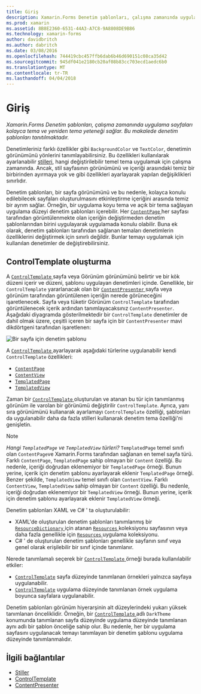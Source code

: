 ```yaml
---
title: Giriş
description: Xamarin.Forms Denetim şablonları, çalışma zamanında uygulama sayfaları kolayca tema ve yeniden tema yeteneği sağlar. Bu makalede denetim şablonları tanıtılmaktadır.
ms.prod: xamarin
ms.assetid: 8B8E2360-6531-44A3-A7C8-9A8808DE9B86
ms.technology: xamarin-forms
author: davidbritch
ms.author: dabritch
ms.date: 03/08/2016
ms.openlocfilehash: 744419cbc457ffb6dab6b46d690151c08ca35d42
ms.sourcegitcommit: 945df041e2180cb20af08b83cc703ecd1aedc6b0
ms.translationtype: MT
ms.contentlocale: tr-TR
ms.lasthandoff: 04/04/2018
---
```

# <a name="introduction"></a>Giriş

_Xamarin.Forms Denetim şablonları, çalışma zamanında uygulama sayfaları kolayca tema ve yeniden tema yeteneği sağlar. Bu makalede denetim şablonları tanıtılmaktadır._

Denetimleriniz farklı özellikler gibi `BackgroundColor` ve `TextColor`, denetimin görünümünü yönlerini tanımlayabilirsiniz. Bu özellikleri kullanılarak ayarlanabilir [stilleri](~/xamarin-forms/user-interface/styles/index.md), hangi değiştirilebilir temel tema uygulamak için çalışma zamanında. Ancak, stil sayfasının görünümünü ve içeriği arasındaki temiz bir birbirinden ayırmaya yok ve gibi özellikleri ayarlayarak yapılan değişiklikleri sınırlıdır.

Denetim şablonları, bir sayfa görünümünü ve bu nedenle, kolayca konulu edilebilecek sayfaları oluşturulmasını etkinleştirme içeriğini arasında temiz bir ayrım sağlar. Örneğin, bir uygulama koyu tema ve açık bir tema sağlayan uygulama düzeyi denetim şablonları içerebilir. Her [ `ContentPage` ](https://developer.xamarin.com/api/type/Xamarin.Forms.ContentPage/) her sayfası tarafından görüntülenmekte olan içeriğin değiştirmeden denetim şablonlarından birini uygulayarak uygulamada konulu olabilir. Buna ek olarak, denetim şablonları tarafından sağlanan temaları denetimlerin özelliklerini değiştirmek için sınırlı değildir. Bunlar temayı uygulamak için kullanılan denetimler de değiştirebilirsiniz.

## <a name="creating-a-controltemplate"></a>ControlTemplate oluşturma

A [ `ControlTemplate` ](https://developer.xamarin.com/api/type/Xamarin.Forms.ControlTemplate/) sayfa veya Görünüm görünümünü belirtir ve bir kök düzeni içerir ve düzeni, şablonu uygulayan denetimleri içinde. Genellikle, bir `ControlTemplate` yararlanacak olan bir [ `ContentPresenter` ](https://developer.xamarin.com/api/type/Xamarin.Forms.ContentPresenter/) sayfa veya görünüm tarafından görüntülenen içeriğin nerede görüneceğini işaretlenecek. Sayfa veya tüketir Görünüm `ControlTemplate` tarafından görüntülenecek içerik ardından tanımlayacaksınız `ContentPresenter`. Aşağıdaki diyagramda gösterilmektedir bir `ControlTemplate` denetimler de dahil olmak üzere, çeşitli içeren bir sayfa için bir `ContentPresenter` mavi dikdörtgeni tarafından işaretlenen:

![](introduction-images/control-template.png "Bir sayfa için denetim şablonu")

A [ `ControlTemplate` ](https://developer.xamarin.com/api/type/Xamarin.Forms.ControlTemplate/) ayarlayarak aşağıdaki türlerine uygulanabilir kendi `ControlTemplate` özellikleri:

- [`ContentPage`](https://developer.xamarin.com/api/type/Xamarin.Forms.ContentPage/)
- [`ContentView`](https://developer.xamarin.com/api/type/Xamarin.Forms.ContentView/)
- [`TemplatedPage`](https://developer.xamarin.com/api/type/Xamarin.Forms.TemplatedPage/)
- [`TemplatedView`](https://developer.xamarin.com/api/type/Xamarin.Forms.TemplatedView/)

Zaman bir [ `ControlTemplate` ](https://developer.xamarin.com/api/type/Xamarin.Forms.ControlTemplate/) oluşturulan ve atanan bu tür için tanımlanmış görünüm ile varolan bir görünümü değiştirilir `ControlTemplate`. Ayrıca, yanı sıra görünümünü kullanarak ayarlamayı `ControlTemplate` özelliği, şablonları da uygulanabilir daha da fazla stilleri kullanarak denetim tema özelliği'ni genişletin.

> [!NOTE]
>  *Hangi `TemplatedPage` ve `TemplatedView` türleri?* `TemplatedPage` temel sınıfı olan `ContentPage`ve Xamarin.Forms tarafından sağlanan en temel sayfa türü. Farklı `ContentPage`, `TemplatedPage` sahip olmayan bir `Content` özelliği. Bu nedenle, içeriği doğrudan eklenemiyor bir `TemplatedPage` örneği. Bunun yerine, içerik için denetim şablonu ayarlayarak eklenir `TemplatedPage` örneği. Benzer şekilde, `TemplatedView` temel sınıfı olan `ContentView`. Farklı `ContentView`, `TemplatedView` sahip olmayan bir `Content` özelliği. Bu nedenle, içeriği doğrudan eklenemiyor bir `TemplatedView` örneği. Bunun yerine, içerik için denetim şablonu ayarlayarak eklenir `TemplatedView` örneği.

Denetim şablonları XAML ve C# ' ta oluşturulabilir:

- XAML'de oluşturulan denetim şablonları tanımlanmış bir [ `ResourceDictionary` ](https://developer.xamarin.com/api/type/Xamarin.Forms.ResourceDictionary/) için atanan [ `Resources` ](https://developer.xamarin.com/api/property/Xamarin.Forms.VisualElement.Resources/) koleksiyonu sayfasının veya daha fazla genellikle için [ `Resources` ](https://developer.xamarin.com/api/property/Xamarin.Forms.Application.Resources/) uygulama koleksiyonu.
- C# ' de oluşturulan denetim şablonları genellikle sayfanın sınıf veya genel olarak erişilebilir bir sınıf içinde tanımlanır.

Nerede tanımlamalı seçerek bir [ `ControlTemplate` ](https://developer.xamarin.com/api/type/Xamarin.Forms.ControlTemplate/) örneği burada kullanılabilir etkiler:

- [`ControlTemplate`](https://developer.xamarin.com/api/type/Xamarin.Forms.ControlTemplate/) sayfa düzeyinde tanımlanan örnekleri yalnızca sayfaya uygulanabilir.
- [`ControlTemplate`](https://developer.xamarin.com/api/type/Xamarin.Forms.ControlTemplate/) uygulama düzeyinde tanımlanan örnek uygulama boyunca sayfalara uygulanabilir.

Denetim şablonları görünüm hiyerarşinin alt düzeylerindeki yukarı yüksek tanımlanan önceliklidir. Örneğin, bir [ `ControlTemplate` ](https://developer.xamarin.com/api/type/Xamarin.Forms.ControlTemplate/) adlı `DarkTheme` konumunda tanımlanan sayfa düzeyinde uygulama düzeyinde tanımlanan aynı adlı bir şablon önceliğe sahip olur. Bu nedenle, her bir uygulama sayfasını uygulanacak temayı tanımlayan bir denetim şablonu uygulama düzeyinde tanımlanmalıdır.


## <a name="related-links"></a>İlgili bağlantılar

- [Stiller](~/xamarin-forms/user-interface/styles/index.md)
- [ControlTemplate](https://developer.xamarin.com/api/type/Xamarin.Forms.ControlTemplate/)
- [ContentPresenter](https://developer.xamarin.com/api/type/Xamarin.Forms.ContentPresenter/)
